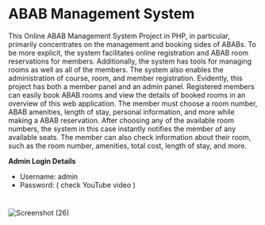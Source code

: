 # ABAB Management System 
This Online ABAB Management System Project in PHP, in particular, primarily concentrates on the management and booking sides of ABABs. To be more explicit, the system facilitates online registration and ABAB room reservations for members. Additionally, the system has tools for managing rooms as well as all of the members. 
The system also enables the administration of course, room, and member registration. Evidently, this project has both a member panel and an admin panel. Registered members can easily book ABAB rooms and view the details of booked rooms in an overview of this web application. The member must choose a room number, ABAB amenities, length of stay, personal information, and more while making a ABAB reservation. After choosing any of the available room numbers, the system in this case instantly notifies the member of any available seats. The member can also check information about their room, such as the room number, amenities, total cost, length of stay, and more.

**Admin Login Details**
* Username: admin
* Password: ( check YouTube video )
#
![Screenshot (26)](https://user-images.githubusercontent.com/36708000/203343945-7eca5c5a-986a-4ffd-b7cf-c47f477904ad.png)
